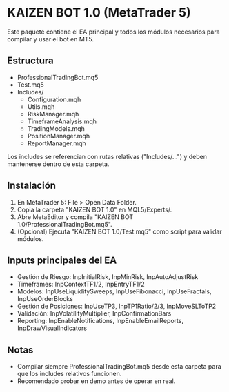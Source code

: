 # KAIZEN BOT 1.0 (MetaTrader 5)

Este paquete contiene el EA principal y todos los módulos necesarios para compilar y usar el bot en MT5.

## Estructura
- ProfessionalTradingBot.mq5
- Test.mq5
- Includes/
  - Configuration.mqh
  - Utils.mqh
  - RiskManager.mqh
  - TimeframeAnalysis.mqh
  - TradingModels.mqh
  - PositionManager.mqh
  - ReportManager.mqh

Los includes se referencian con rutas relativas ("Includes/...") y deben mantenerse dentro de esta carpeta.

## Instalación
1. En MetaTrader 5: File > Open Data Folder.
2. Copia la carpeta "KAIZEN BOT 1.0" en MQL5/Experts/.
3. Abre MetaEditor y compila "KAIZEN BOT 1.0/ProfessionalTradingBot.mq5".
4. (Opcional) Ejecuta "KAIZEN BOT 1.0/Test.mq5" como script para validar módulos.

## Inputs principales del EA
- Gestión de Riesgo: InpInitialRisk, InpMinRisk, InpAutoAdjustRisk
- Timeframes: InpContextTF1/2, InpEntryTF1/2
- Modelos: InpUseLiquiditySweeps, InpUseFibonacci, InpUseFractals, InpUseOrderBlocks
- Gestión de Posiciones: InpUseTP3, InpTP1Ratio/2/3, InpMoveSLToTP2
- Validación: InpVolatilityMultiplier, InpConfirmationBars
- Reporting: InpEnableNotifications, InpEnableEmailReports, InpDrawVisualIndicators

## Notas
- Compilar siempre ProfessionalTradingBot.mq5 desde esta carpeta para que los includes relativos funcionen.
- Recomendado probar en demo antes de operar en real.